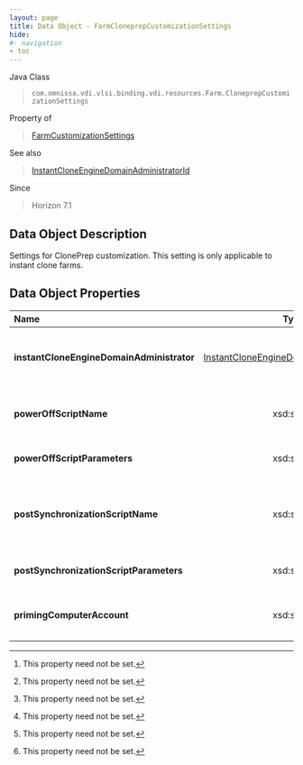 ```yaml
---
layout: page
title: Data Object - FarmCloneprepCustomizationSettings
hide:
#- navigation
- toc
---
```






Java Class
> `com.omnissa.vdi.vlsi.binding.vdi.resources.Farm.CloneprepCustomizationSettings`

Property of
> [FarmCustomizationSettings](vdi.resources.Farm.CustomizationSettings.md#field_detail)

See also
> [InstantCloneEngineDomainAdministratorId](vdi.entity.InstantCloneEngineDomainAdministratorId.md)

Since
> Horizon 7.1


## Data Object Description

Settings for ClonePrep customization. This setting is only applicable to instant clone farms.

## Data Object Properties

 Name | Type | Description
:---|:---:|:---
**instantCloneEngineDomainAdministrator**| [InstantCloneEngineDomainAdministratorId](vdi.entity.InstantCloneEngineDomainAdministratorId.md)| **Deprecated.**_use #CustomizationSettings.instantCloneEngineDomainAdministrator instead._ Instant Clone Engine domain administrator. This is the administrator which will add the machines to its domain upon creation. [^1]
**powerOffScriptName**|  xsd:string| **Deprecated.**_since Horizon 2309. Use[powerOffScriptName](vdi.resources.Farm.CustomizationScriptSettings.md#powerOffScriptName) _ Power off script. ClonePrep can run a customization script on instant-clone machines before they are powered off. Provide the path to the script on the parent virtual machine. [^1]
**powerOffScriptParameters**|  xsd:string| **Deprecated.**_since Horizon 2309. Use[powerOffScriptParameters](vdi.resources.Farm.CustomizationScriptSettings.md#powerOffScriptParameters) _ Power off script parameters. Example: p1 p2 p3 [^1]
**postSynchronizationScriptName**|  xsd:string| **Deprecated.**_since Horizon 2309. Use[postSynchronizationScriptName](vdi.resources.Farm.CustomizationScriptSettings.md#postSynchronizationScriptName) _ Post synchronization script. ClonePrep can run a customization script on instant-clone machines after they are created or recovered or a new image is pushed. Provide the path to the script on the parent virtual machine. [^1]
**postSynchronizationScriptParameters**|  xsd:string| **Deprecated.**_since Horizon 2309. Use[postSynchronizationScriptParameters](vdi.resources.Farm.CustomizationScriptSettings.md#postSynchronizationScriptParameters) _ Post synchronization script parameters. Example: p1 p2 p3 [^1]
**primingComputerAccount**|  xsd:string|  Instant Clone publishing needs an additional computer account in the same AD domain as the clones. This field accepts the pre-created computer accounts.This field is ignored when reusePreExistingAccounts is false.  **_Since_** Horizon 7.8 [^1]


 


[^1]: This property need not be set.